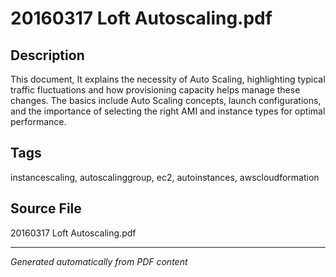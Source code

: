 # 20160317 Loft Autoscaling.pdf

## Description
This document, It explains the necessity of Auto Scaling, highlighting typical traffic fluctuations and how provisioning capacity helps manage these changes. The basics include Auto Scaling concepts, launch configurations, and the importance of selecting the right AMI and instance types for optimal performance.
## Tags
instancescaling, autoscalinggroup, ec2, autoinstances, awscloudformation

## Source File
20160317 Loft Autoscaling.pdf

---
*Generated automatically from PDF content*
